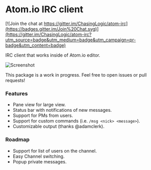 # Atom.io IRC client

[![Join the chat at https://gitter.im/ChasingLogic/atom-irc](https://badges.gitter.im/Join%20Chat.svg)](https://gitter.im/ChasingLogic/atom-irc?utm_source=badge&utm_medium=badge&utm_campaign=pr-badge&utm_content=badge)

IRC client that works inside of Atom.io editor.

![Screenshot](https://github.com/cjsaylor/atom-irc/blob/master/screenshot.png?raw=true)


This package is a work in progress. Feel free to open issues or pull requests!

### Features

* Pane view for large view.
* Status bar with notifications of new messages.
* Support for PMs from users.
* Support for custom commands (i.e. `/msg <nick> <message>`).
* Customizable output (thanks @adamclerk).

### Roadmap

* Support for list of users on the channel.
* Easy Channel switching.
* Popup private messages.
